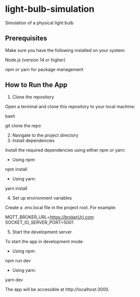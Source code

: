 # light-bulb-simulation
Simulation of a physical light bulb

## Prerequisites
Make sure you have the following installed on your system:

Node.js (version 14 or higher)

npm or yarn for package management

## How to Run the App
1. Clone the repository

Open a terminal and clone this repository to your local machine:

bash

git clone the repo

2. Navigate to the project directory
3. Install dependencies

Install the required dependencies using either npm or yarn:

- Using npm:
  
npm install

- Using yarn:

yarn install

4. Set up environment variables 

Create a .env.local file in the project root. For example:

MQTT_BROKER_URL=https://brokerUrl.com
SOCKET_IO_SERVER_PORT=5001

5. Start the development server

To start the app in development mode:

- Using npm:
  
npm run dev

- Using yarn:
  
yarn dev

The app will be accessible at http://localhost:3000.
